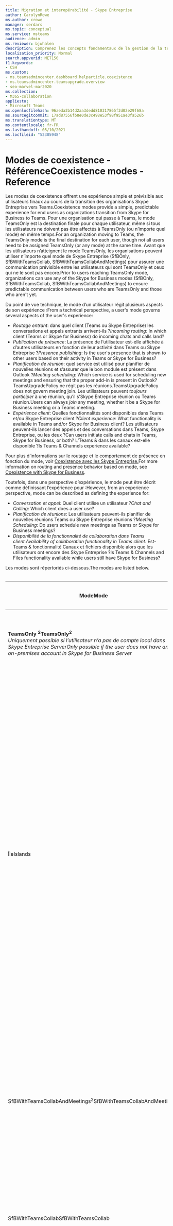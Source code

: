 ```yaml
---
title: Migration et interopérabilité - Skype Entreprise
author: CarolynRowe
ms.author: crowe
manager: serdars
ms.topic: conceptual
ms.service: msteams
audience: admin
ms.reviewer: bjwhalen
description: Comprenez les concepts fondamentaux de la gestion de la transition de votre organisation vers Teams’Skype Entreprise.
localization_priority: Normal
search.appverid: MET150
f1.keywords:
- CSH
ms.custom:
- ms.teamsadmincenter.dashboard.helparticle.coexistence
- ms.teamsadmincenter.teamsupgrade.overview
- seo-marvel-mar2020
ms.collection:
- M365-collaboration
appliesto:
- Microsoft Teams
ms.openlocfilehash: 96aeda2b14d2aa3dedd810317865f3d02e29f68a
ms.sourcegitcommit: 17ad87556fb8e0de3c498e53f98f951ae3fa526b
ms.translationtype: MT
ms.contentlocale: fr-FR
ms.lasthandoff: 05/10/2021
ms.locfileid: "52305948"
---
```

# <a name="coexistence-modes---reference"></a><span data-ttu-id="e3cf1-103">Modes de coexistence - Référence</span><span class="sxs-lookup"><span data-stu-id="e3cf1-103">Coexistence modes - Reference</span></span>

<span data-ttu-id="e3cf1-104">Les modes de coexistence offrent une expérience simple et prévisible aux utilisateurs finaux au cours de la transition des organisations Skype Entreprise vers Teams.</span><span class="sxs-lookup"><span data-stu-id="e3cf1-104">Coexistence modes provide a simple, predictable experience for end users as organizations transition from Skype for Business to Teams.</span></span> <span data-ttu-id="e3cf1-105">Pour une organisation qui passe à Teams, le mode TeamsOnly est la destination finale pour chaque utilisateur, même si tous les utilisateurs ne doivent pas être affectés à TeamsOnly (ou n’importe quel mode) en même temps.</span><span class="sxs-lookup"><span data-stu-id="e3cf1-105">For an organization moving to Teams, the TeamsOnly mode is the final destination for each user, though not all users need to be assigned TeamsOnly (or any mode) at the same time.</span></span> <span data-ttu-id="e3cf1-106">Avant que les utilisateurs n’atteignent le mode TeamsOnly, les organisations peuvent utiliser n’importe quel mode de Skype Entreprise (SfBOnly, SfBWithTeamsCollab, SfBWithTeamsCollabAndMeetings) pour assurer une communication prévisible entre les utilisateurs qui sont TeamsOnly et ceux qui ne le sont pas encore.</span><span class="sxs-lookup"><span data-stu-id="e3cf1-106">Prior to users reaching TeamsOnly mode, organizations can use any of the Skype for Business modes (SfBOnly, SfBWithTeamsCollab, SfBWithTeamsCollabAndMeetings) to ensure predictable communication between users who are TeamsOnly and those who aren't yet.</span></span>

<span data-ttu-id="e3cf1-107">Du point de vue technique, le mode d’un utilisateur régit plusieurs aspects de son expérience :</span><span class="sxs-lookup"><span data-stu-id="e3cf1-107">From a technical perspective, a user's mode governs several  aspects of the user's experience:</span></span>

- <span data-ttu-id="e3cf1-108">*Routage entrant*: dans quel client (Teams ou Skype Entreprise) les conversations et appels entrants arrivent-ils ?</span><span class="sxs-lookup"><span data-stu-id="e3cf1-108">*Incoming routing*: In which client (Teams or Skype for Business) do incoming chats and calls land?</span></span> 
- <span data-ttu-id="e3cf1-109">*Publication de présence*: La présence de l’utilisateur est-elle affichée à d’autres utilisateurs en fonction de leur activité dans Teams ou Skype Entreprise ?</span><span class="sxs-lookup"><span data-stu-id="e3cf1-109">*Presence publishing*: Is the user's presence that is shown to other users based on their activity in Teams or Skype for Business?</span></span> 
- <span data-ttu-id="e3cf1-110">*Planification de réunion*: quel service est utilisé pour planifier de nouvelles réunions et s’assurer que le bon module est présent dans Outlook ?</span><span class="sxs-lookup"><span data-stu-id="e3cf1-110">*Meeting scheduling*: Which service is used for scheduling new meetings and ensuring that the proper add-in is present in Outlook?</span></span> <span data-ttu-id="e3cf1-111">TeamsUpgradePolicy ne régit pas les réunions.</span><span class="sxs-lookup"><span data-stu-id="e3cf1-111">TeamsUpgradePolicy does not govern meeting join.</span></span> <span data-ttu-id="e3cf1-112">Les utilisateurs peuvent *toujours participer* à une réunion, qu’il s’Skype Entreprise réunion ou Teams réunion.</span><span class="sxs-lookup"><span data-stu-id="e3cf1-112">Users can always *join* any meeting, whether it be a Skype for Business meeting or a Teams meeting.</span></span>
- <span data-ttu-id="e3cf1-113">*Expérience client*: Quelles fonctionnalités sont disponibles dans Teams et/ou Skype Entreprise client ?</span><span class="sxs-lookup"><span data-stu-id="e3cf1-113">*Client experience*: What functionality is available in Teams and/or Skype for Business client?</span></span> <span data-ttu-id="e3cf1-114">Les utilisateurs peuvent-ils lancer des appels et des conversations dans Teams, Skype Entreprise, ou les deux ?</span><span class="sxs-lookup"><span data-stu-id="e3cf1-114">Can users initiate calls and chats in Teams, Skype for Business, or both?</span></span> <span data-ttu-id="e3cf1-115">L’Teams & dans les canaux est-elle disponible ?</span><span class="sxs-lookup"><span data-stu-id="e3cf1-115">Is Teams & Channels experience available?</span></span>  

<span data-ttu-id="e3cf1-116">Pour plus d’informations sur le routage et le comportement de présence en fonction du mode, voir [Coexistence avec les Skype Entreprise.](./coexistence-chat-calls-presence.md)</span><span class="sxs-lookup"><span data-stu-id="e3cf1-116">For more information on routing and presence behavior based on mode, see [Coexistence with Skype for Business](./coexistence-chat-calls-presence.md).</span></span>

<span data-ttu-id="e3cf1-117">Toutefois, dans une perspective d’expérience, le mode peut être décrit comme définissant l’expérience pour :</span><span class="sxs-lookup"><span data-stu-id="e3cf1-117">However, from an experience perspective, mode can be described as defining the experience for:</span></span>
- <span data-ttu-id="e3cf1-118">*Conversation et appel*: Quel client utilise un utilisateur ?</span><span class="sxs-lookup"><span data-stu-id="e3cf1-118">*Chat and Calling*: Which client does a user use?</span></span>
- <span data-ttu-id="e3cf1-119">*Planification de réunions*: Les utilisateurs peuvent-ils planifier de nouvelles réunions Teams ou Skype Entreprise réunions ?</span><span class="sxs-lookup"><span data-stu-id="e3cf1-119">*Meeting Scheduling*: Do users schedule new meetings as Teams or Skype for Business meetings?</span></span>
- <span data-ttu-id="e3cf1-120">*Disponibilité de la fonctionnalité de collaboration dans Teams client.*</span><span class="sxs-lookup"><span data-stu-id="e3cf1-120">*Availability of collaboration functionality in Teams client*.</span></span> <span data-ttu-id="e3cf1-121">Est-Teams & fonctionnalité Canaux et fichiers disponible alors que les utilisateurs ont encore des Skype Entreprise ?</span><span class="sxs-lookup"><span data-stu-id="e3cf1-121">Is Teams & Channels and Files functionality available while users still have Skype for Business?</span></span>

<span data-ttu-id="e3cf1-122">Les modes sont répertoriés ci-dessous.</span><span class="sxs-lookup"><span data-stu-id="e3cf1-122">The modes are listed below.</span></span>
</br>
</br>

|<span data-ttu-id="e3cf1-123">Mode</span><span class="sxs-lookup"><span data-stu-id="e3cf1-123">Mode</span></span>|<span data-ttu-id="e3cf1-124">Appels et conversation</span><span class="sxs-lookup"><span data-stu-id="e3cf1-124">Calling and Chat</span></span>|<span data-ttu-id="e3cf1-125">Planification de réunion<sup>1</sup></span><span class="sxs-lookup"><span data-stu-id="e3cf1-125">Meeting Scheduling<sup>1</sup></span></span>|<span data-ttu-id="e3cf1-126">Teams & Canaux de distribution</span><span class="sxs-lookup"><span data-stu-id="e3cf1-126">Teams & Channels</span></span>|<span data-ttu-id="e3cf1-127">Cas d’utilisation</span><span class="sxs-lookup"><span data-stu-id="e3cf1-127">Use Case</span></span>|
|---|---|---|---|---|
|<span data-ttu-id="e3cf1-128">**TeamsOnly <sup>2</sup>**</span><span class="sxs-lookup"><span data-stu-id="e3cf1-128">**TeamsOnly<sup>2</sup>**</span></span></br><span data-ttu-id="e3cf1-129">*Uniquement possible si l’utilisateur n’a pas de compte local dans Skype Entreprise Server*</span><span class="sxs-lookup"><span data-stu-id="e3cf1-129">*Only possible if the user does not have an on-premises account in Skype for Business Server*</span></span>|<span data-ttu-id="e3cf1-130">Teams</span><span class="sxs-lookup"><span data-stu-id="e3cf1-130">Teams</span></span>|<span data-ttu-id="e3cf1-131">Teams</span><span class="sxs-lookup"><span data-stu-id="e3cf1-131">Teams</span></span>|<span data-ttu-id="e3cf1-132">Oui</span><span class="sxs-lookup"><span data-stu-id="e3cf1-132">Yes</span></span>|<span data-ttu-id="e3cf1-133">État final de la mise à niveau.</span><span class="sxs-lookup"><span data-stu-id="e3cf1-133">The final state of being upgraded.</span></span> <span data-ttu-id="e3cf1-134">Également la valeur par défaut pour les nouveaux locataires.</span><span class="sxs-lookup"><span data-stu-id="e3cf1-134">Also the default for new tenants.</span></span>|
|<span data-ttu-id="e3cf1-135">Île</span><span class="sxs-lookup"><span data-stu-id="e3cf1-135">Islands</span></span>|<span data-ttu-id="e3cf1-136">L’une ou l</span><span class="sxs-lookup"><span data-stu-id="e3cf1-136">Either</span></span>|<span data-ttu-id="e3cf1-137">L’une ou l</span><span class="sxs-lookup"><span data-stu-id="e3cf1-137">Either</span></span>|<span data-ttu-id="e3cf1-138">Oui</span><span class="sxs-lookup"><span data-stu-id="e3cf1-138">Yes</span></span>|<span data-ttu-id="e3cf1-139">Configuration par défaut.</span><span class="sxs-lookup"><span data-stu-id="e3cf1-139">Default configuration.</span></span> <span data-ttu-id="e3cf1-140">Permet à un utilisateur unique d’évaluer les deux clients côte à côte.</span><span class="sxs-lookup"><span data-stu-id="e3cf1-140">Allows a single user to evaluate both clients side by side.</span></span> <span data-ttu-id="e3cf1-141">Les conversations et les appels peuvent avoir lieu dans l’un ou l’autre client, de sorte que les utilisateurs doivent toujours exécuter les deux clients.</span><span class="sxs-lookup"><span data-stu-id="e3cf1-141">Chats and calls can land in either client, so users must always run both clients.</span></span> <span data-ttu-id="e3cf1-142">Pour éviter une expérience de Skype Entreprise source de confusion ou de régression, les communications externes (fédérées), les services vocaux RSTN et les applications vocales, l’intégration Office et plusieurs autres intégrations continuent d’être gérées par Skype Entreprise.</span><span class="sxs-lookup"><span data-stu-id="e3cf1-142">To avoid a confusing or regressed Skype for Business experience, external (federated) communications, PSTN voice services and voice applications, Office integration, and several other integrations continue to be handled by Skype for Business.</span></span>|
|<span data-ttu-id="e3cf1-143">SfBWithTeamsCollabAndMeetings<sup>2</sup></span><span class="sxs-lookup"><span data-stu-id="e3cf1-143">SfBWithTeamsCollabAndMeetings<sup>2</sup></span></span>|<span data-ttu-id="e3cf1-144">Skype Entreprise</span><span class="sxs-lookup"><span data-stu-id="e3cf1-144">Skype for Business</span></span>|<span data-ttu-id="e3cf1-145">Teams</span><span class="sxs-lookup"><span data-stu-id="e3cf1-145">Teams</span></span>|<span data-ttu-id="e3cf1-146">Oui</span><span class="sxs-lookup"><span data-stu-id="e3cf1-146">Yes</span></span>|<span data-ttu-id="e3cf1-147">« Réunions en premier ».</span><span class="sxs-lookup"><span data-stu-id="e3cf1-147">"Meetings First".</span></span> <span data-ttu-id="e3cf1-148">Principalement pour les organisations locales qui peuvent tirer parti Teams fonctionnalités de réunion, si elles ne sont pas encore prêtes à passer des appels vers le cloud.</span><span class="sxs-lookup"><span data-stu-id="e3cf1-148">Primarily for on-premises organizations to benefit from Teams meeting functionality, if they are not yet ready to move calling to the cloud.</span></span>|
|<span data-ttu-id="e3cf1-149">SfBWithTeamsCollab</span><span class="sxs-lookup"><span data-stu-id="e3cf1-149">SfBWithTeamsCollab</span></span>|<span data-ttu-id="e3cf1-150">Skype Entreprise</span><span class="sxs-lookup"><span data-stu-id="e3cf1-150">Skype for Business</span></span>|<span data-ttu-id="e3cf1-151">Skype Entreprise</span><span class="sxs-lookup"><span data-stu-id="e3cf1-151">Skype for Business</span></span>|<span data-ttu-id="e3cf1-152">Oui</span><span class="sxs-lookup"><span data-stu-id="e3cf1-152">Yes</span></span>|<span data-ttu-id="e3cf1-153">Vous avez également besoin d’un autre point de départ pour des organisations complexes qui ont besoin d’un contrôle administratif plus étroit.</span><span class="sxs-lookup"><span data-stu-id="e3cf1-153">Alternate starting point for complex organizations that need tighter administrative control.</span></span>|
|<span data-ttu-id="e3cf1-154">SfBOnly</span><span class="sxs-lookup"><span data-stu-id="e3cf1-154">SfBOnly</span></span>|<span data-ttu-id="e3cf1-155">Skype Entreprise</span><span class="sxs-lookup"><span data-stu-id="e3cf1-155">Skype for Business</span></span>|<span data-ttu-id="e3cf1-156">Skype Entreprise</span><span class="sxs-lookup"><span data-stu-id="e3cf1-156">Skype for Business</span></span>|<span data-ttu-id="e3cf1-157">No<sup>3</sup></span><span class="sxs-lookup"><span data-stu-id="e3cf1-157">No<sup>3</sup></span></span>|<span data-ttu-id="e3cf1-158">Scénario spécialisé pour les organisations ayant des exigences strictes en matière de contrôle des données.</span><span class="sxs-lookup"><span data-stu-id="e3cf1-158">Specialized scenario for organizations with strict requirements around data control.</span></span> <span data-ttu-id="e3cf1-159">Teams est utilisé uniquement pour participer à des réunions programmées par d’autres personnes.</span><span class="sxs-lookup"><span data-stu-id="e3cf1-159">Teams is used only to join meetings scheduled by others.</span></span>|
||||||

</br>
</br>

<span data-ttu-id="e3cf1-160">**Remarques :**</span><span class="sxs-lookup"><span data-stu-id="e3cf1-160">**Notes:**</span></span>

<span data-ttu-id="e3cf1-161"><sup>1</sup> La possibilité de participer à une réunion existante (qu’elle soit programmée dans Teams ou dans Skype Entreprise) n’est pas régie par le mode.</span><span class="sxs-lookup"><span data-stu-id="e3cf1-161"><sup>1</sup> The ability to join an existing meeting (whether scheduled in Teams or in Skype for Business) isn't governed by mode.</span></span> <span data-ttu-id="e3cf1-162">Par défaut, les utilisateurs peuvent toujours participer à n’importe quelle réunion à qui ils ont été invités.</span><span class="sxs-lookup"><span data-stu-id="e3cf1-162">By default, users can always join any meeting they have been invited to.</span></span>

<span data-ttu-id="e3cf1-163"><sup>2</sup> Par défaut, lors de l’attribution de TeamsOnly ou SfbWithTeamsCollabAndMeetings à un utilisateur individuel, les réunions Skype Entreprise existantes prévues par cet utilisateur pour l’avenir sont converties en réunions Teams.</span><span class="sxs-lookup"><span data-stu-id="e3cf1-163"><sup>2</sup> By default, when assigning either TeamsOnly or SfbWithTeamsCollabAndMeetings to an individual user, any existing Skype for Business meetings scheduled by that user for the future are converted to Teams meetings.</span></span> <span data-ttu-id="e3cf1-164">Si vous le souhaitez, vous pouvez quitter ces réunions en Skype Entreprise en spécifiant lors de l’octroi de TeamsUpgradePolicy ou en désélectionner la case à cocher dans le portail d’administration `-MigrateMeetingsToTeams $false` Teams.</span><span class="sxs-lookup"><span data-stu-id="e3cf1-164">If desired, you can leave these meetings as Skype for Business meetings either by specifying  `-MigrateMeetingsToTeams $false` when granting TeamsUpgradePolicy, or by unselecting the checkbox in the Teams Admin portal.</span></span> <span data-ttu-id="e3cf1-165">La possibilité de convertir des réunions Skype Entreprise en Teams n’est pas disponible lorsque vous accordez TeamsUpgradePolicy au niveau du client.</span><span class="sxs-lookup"><span data-stu-id="e3cf1-165">The ability to convert meetings from Skype for Business to Teams is not available when granting TeamsUpgradePolicy on a tenant-wide basis.</span></span> 

<span data-ttu-id="e3cf1-166"><sup>3</sup> Pour l’Teams, il n’est pas possible de désactiver les fonctionnalités de Teams et de canaux, ce qui reste activé pour le moment.</span><span class="sxs-lookup"><span data-stu-id="e3cf1-166"><sup>3</sup> Currently, Teams does not have the ability to disable the Teams and Channels functionality so this remains enabled for now.</span></span>


## <a name="using-teamsupgradepolicy"></a><span data-ttu-id="e3cf1-167">Utilisation de TeamsUpgradePolicy</span><span class="sxs-lookup"><span data-stu-id="e3cf1-167">Using TeamsUpgradePolicy</span></span>

<span data-ttu-id="e3cf1-168">TeamsUpgradePolicy expose deux propriétés clés : Mode et NotifySfbUsers.</span><span class="sxs-lookup"><span data-stu-id="e3cf1-168">TeamsUpgradePolicy exposes two key properties: Mode and NotifySfbUsers.</span></span> 
</br>
</br>

|<span data-ttu-id="e3cf1-169">Paramètre</span><span class="sxs-lookup"><span data-stu-id="e3cf1-169">Parameter</span></span>|<span data-ttu-id="e3cf1-170">Type</span><span class="sxs-lookup"><span data-stu-id="e3cf1-170">Type</span></span>|<span data-ttu-id="e3cf1-171">Valeurs autorisées</span><span class="sxs-lookup"><span data-stu-id="e3cf1-171">Allowed values</span></span></br><span data-ttu-id="e3cf1-172">(par défaut en italique)</span><span class="sxs-lookup"><span data-stu-id="e3cf1-172">(default in italics)</span></span>|<span data-ttu-id="e3cf1-173">Description</span><span class="sxs-lookup"><span data-stu-id="e3cf1-173">Description</span></span>|
|---|---|---|---|
|<span data-ttu-id="e3cf1-174">Mode</span><span class="sxs-lookup"><span data-stu-id="e3cf1-174">Mode</span></span>|<span data-ttu-id="e3cf1-175">Enum</span><span class="sxs-lookup"><span data-stu-id="e3cf1-175">Enum</span></span>|<span data-ttu-id="e3cf1-176">*Île*</span><span class="sxs-lookup"><span data-stu-id="e3cf1-176">*Islands*</span></span></br><span data-ttu-id="e3cf1-177">TeamsOnly</span><span class="sxs-lookup"><span data-stu-id="e3cf1-177">TeamsOnly</span></span></br><span data-ttu-id="e3cf1-178">SfBOnly</span><span class="sxs-lookup"><span data-stu-id="e3cf1-178">SfBOnly</span></span></br><span data-ttu-id="e3cf1-179">SfBWithTeamsCollab</span><span class="sxs-lookup"><span data-stu-id="e3cf1-179">SfBWithTeamsCollab</span></span></br><span data-ttu-id="e3cf1-180">SfBWithTeamsCollabAndMeetings</span><span class="sxs-lookup"><span data-stu-id="e3cf1-180">SfBWithTeamsCollabAndMeetings</span></span>|<span data-ttu-id="e3cf1-181">Indique le mode dans qui le client doit s’exécuter.</span><span class="sxs-lookup"><span data-stu-id="e3cf1-181">Indicates the mode the client should run in.</span></span>|
|<span data-ttu-id="e3cf1-182">NotifySfbUsers</span><span class="sxs-lookup"><span data-stu-id="e3cf1-182">NotifySfbUsers</span></span>|<span data-ttu-id="e3cf1-183">Bool</span><span class="sxs-lookup"><span data-stu-id="e3cf1-183">Bool</span></span>|<span data-ttu-id="e3cf1-184">*Faux* ou vrai</span><span class="sxs-lookup"><span data-stu-id="e3cf1-184">*False* or true</span></span>|<span data-ttu-id="e3cf1-185">Indique si vous allez afficher une bannière dans le client Skype Entreprise’informer l’utilisateur que Teams sera bientôt Skype Entreprise.</span><span class="sxs-lookup"><span data-stu-id="e3cf1-185">Indicates whether to show a banner in the Skype for Business client informing the user that Teams will soon replace Skype for Business.</span></span> <span data-ttu-id="e3cf1-186">Cela ne peut pas être vrai si Mode=TeamsOnly.</span><span class="sxs-lookup"><span data-stu-id="e3cf1-186">This can't be true if Mode=TeamsOnly.</span></span>|
|||||

<span data-ttu-id="e3cf1-187">Teams fournit toutes les instances pertinentes de TeamsUpgradePolicy via des stratégies intégrées en lecture seule.</span><span class="sxs-lookup"><span data-stu-id="e3cf1-187">Teams provides all relevant instances of TeamsUpgradePolicy via built-in, read-only policies.</span></span> <span data-ttu-id="e3cf1-188">Par conséquent, seules les cmdlets Obtenir et Accorder sont disponibles.</span><span class="sxs-lookup"><span data-stu-id="e3cf1-188">Therefore, only Get and Grant cmdlets are available.</span></span> <span data-ttu-id="e3cf1-189">Les instances intégrées sont répertoriées ci-dessous.</span><span class="sxs-lookup"><span data-stu-id="e3cf1-189">The built-in instances are listed below.</span></span>
</br>
</br>

|<span data-ttu-id="e3cf1-190">Identity </span><span class="sxs-lookup"><span data-stu-id="e3cf1-190">Identity</span></span>|<span data-ttu-id="e3cf1-191">Mode</span><span class="sxs-lookup"><span data-stu-id="e3cf1-191">Mode</span></span>|<span data-ttu-id="e3cf1-192">NotifySfbUsers</span><span class="sxs-lookup"><span data-stu-id="e3cf1-192">NotifySfbUsers</span></span>|
|---|---|---|
|<span data-ttu-id="e3cf1-193">Île</span><span class="sxs-lookup"><span data-stu-id="e3cf1-193">Islands</span></span>|<span data-ttu-id="e3cf1-194">Île</span><span class="sxs-lookup"><span data-stu-id="e3cf1-194">Islands</span></span>|<span data-ttu-id="e3cf1-195">False</span><span class="sxs-lookup"><span data-stu-id="e3cf1-195">False</span></span>|
|<span data-ttu-id="e3cf1-196">IslandsWithNotify</span><span class="sxs-lookup"><span data-stu-id="e3cf1-196">IslandsWithNotify</span></span>|<span data-ttu-id="e3cf1-197">Île</span><span class="sxs-lookup"><span data-stu-id="e3cf1-197">Islands</span></span>|<span data-ttu-id="e3cf1-198">Vrai</span><span class="sxs-lookup"><span data-stu-id="e3cf1-198">True</span></span>|
|<span data-ttu-id="e3cf1-199">SfBOnly</span><span class="sxs-lookup"><span data-stu-id="e3cf1-199">SfBOnly</span></span>|<span data-ttu-id="e3cf1-200">SfBOnly</span><span class="sxs-lookup"><span data-stu-id="e3cf1-200">SfBOnly</span></span>|<span data-ttu-id="e3cf1-201">False</span><span class="sxs-lookup"><span data-stu-id="e3cf1-201">False</span></span>|
|<span data-ttu-id="e3cf1-202">SfBOnlyWithNotify</span><span class="sxs-lookup"><span data-stu-id="e3cf1-202">SfBOnlyWithNotify</span></span>|<span data-ttu-id="e3cf1-203">SfBOnly</span><span class="sxs-lookup"><span data-stu-id="e3cf1-203">SfBOnly</span></span>|<span data-ttu-id="e3cf1-204">Vrai</span><span class="sxs-lookup"><span data-stu-id="e3cf1-204">True</span></span>|
|<span data-ttu-id="e3cf1-205">SfBWithTeamsCollab</span><span class="sxs-lookup"><span data-stu-id="e3cf1-205">SfBWithTeamsCollab</span></span>|<span data-ttu-id="e3cf1-206">SfBWithTeamsCollab</span><span class="sxs-lookup"><span data-stu-id="e3cf1-206">SfBWithTeamsCollab</span></span>|<span data-ttu-id="e3cf1-207">False</span><span class="sxs-lookup"><span data-stu-id="e3cf1-207">False</span></span>|
|<span data-ttu-id="e3cf1-208">SfBWithTeamsCollabWithNotify</span><span class="sxs-lookup"><span data-stu-id="e3cf1-208">SfBWithTeamsCollabWithNotify</span></span>|<span data-ttu-id="e3cf1-209">SfBWithTeamsCollab</span><span class="sxs-lookup"><span data-stu-id="e3cf1-209">SfBWithTeamsCollab</span></span>|<span data-ttu-id="e3cf1-210">Vrai</span><span class="sxs-lookup"><span data-stu-id="e3cf1-210">True</span></span>|
|<span data-ttu-id="e3cf1-211">SfBWithTeamsCollabAndMeetings</span><span class="sxs-lookup"><span data-stu-id="e3cf1-211">SfBWithTeamsCollabAndMeetings</span></span>|<span data-ttu-id="e3cf1-212">SfBWithTeamsCollabAndMeetings</span><span class="sxs-lookup"><span data-stu-id="e3cf1-212">SfBWithTeamsCollabAndMeetings</span></span>|<span data-ttu-id="e3cf1-213">False</span><span class="sxs-lookup"><span data-stu-id="e3cf1-213">False</span></span>|
|<span data-ttu-id="e3cf1-214">SfBWithTeamsCollabAndMeetingsWithNotify</span><span class="sxs-lookup"><span data-stu-id="e3cf1-214">SfBWithTeamsCollabAndMeetingsWithNotify</span></span>|<span data-ttu-id="e3cf1-215">SfBWithTeamsCollabAndMeetings</span><span class="sxs-lookup"><span data-stu-id="e3cf1-215">SfBWithTeamsCollabAndMeetings</span></span>|<span data-ttu-id="e3cf1-216">Vrai</span><span class="sxs-lookup"><span data-stu-id="e3cf1-216">True</span></span>|
|<span data-ttu-id="e3cf1-217">UpgradeToTeams</span><span class="sxs-lookup"><span data-stu-id="e3cf1-217">UpgradeToTeams</span></span>|<span data-ttu-id="e3cf1-218">TeamsOnly</span><span class="sxs-lookup"><span data-stu-id="e3cf1-218">TeamsOnly</span></span>|<span data-ttu-id="e3cf1-219">False</span><span class="sxs-lookup"><span data-stu-id="e3cf1-219">False</span></span>|
|<span data-ttu-id="e3cf1-220">Global</span><span class="sxs-lookup"><span data-stu-id="e3cf1-220">Global</span></span></br><span data-ttu-id="e3cf1-221">*Par défaut*</span><span class="sxs-lookup"><span data-stu-id="e3cf1-221">*Default*</span></span>|<span data-ttu-id="e3cf1-222">Île</span><span class="sxs-lookup"><span data-stu-id="e3cf1-222">Islands</span></span>|<span data-ttu-id="e3cf1-223">False</span><span class="sxs-lookup"><span data-stu-id="e3cf1-223">False</span></span>|
||||

<span data-ttu-id="e3cf1-224">Ces instances de stratégie peuvent être octroyées à des utilisateurs individuels ou à l’échelle du client.</span><span class="sxs-lookup"><span data-stu-id="e3cf1-224">These policy instances can be granted either to individual users or on a tenant-wide basis.</span></span> <span data-ttu-id="e3cf1-225">Par exemple :</span><span class="sxs-lookup"><span data-stu-id="e3cf1-225">For example:</span></span>
- <span data-ttu-id="e3cf1-226">Pour mettre à niveau un utilisateur ($SipAddress) vers Teams, accordez l’instance « UpgradeToTeams » :</span><span class="sxs-lookup"><span data-stu-id="e3cf1-226">To upgrade a user ($SipAddress) to Teams, grant the "UpgradeToTeams" instance:</span></span></br>
`Grant-CsTeamsUpgradePolicy -PolicyName UpgradeToTeams -Identity $SipAddress`
- <span data-ttu-id="e3cf1-227">Pour mettre à niveau l’ensemble du client, omettez le paramètre d’identité de la commande d’octroi :</span><span class="sxs-lookup"><span data-stu-id="e3cf1-227">To upgrade the entire tenant, omit the identity parameter from the grant command:</span></span></br>
`Grant-CsTeamsUpgradePolicy -PolicyName UpgradeToTeams`

## <a name="the-teams-client-user-experience-when-using-skype-for-business-modes"></a><span data-ttu-id="e3cf1-228">Expérience utilisateur Teams client lors de l’utilisation des modes Skype Entreprise client</span><span class="sxs-lookup"><span data-stu-id="e3cf1-228">The Teams client user experience when using Skype for Business modes</span></span>

<span data-ttu-id="e3cf1-229">Lorsqu’un utilisateur est dans l’un des modes Skype Entreprise (SfBOnly, SfBWithTeamsCollab, SfBWithTeamsCollabAndMeetings), toutes les conversations et appels entrants sont acheminés vers le client Skype Entreprise de l’utilisateur.</span><span class="sxs-lookup"><span data-stu-id="e3cf1-229">When a user is in any of the Skype for Business modes (SfBOnly, SfBWithTeamsCollab, SfBWithTeamsCollabAndMeetings), all incoming chats and calls are routed to the user's Skype for Business client.</span></span> <span data-ttu-id="e3cf1-230">Pour éviter la confusion des utilisateurs finaux et garantir un routage approprié, les fonctionnalités d’appel et de conversation dans le client Teams sont automatiquement désactivées lorsqu’un utilisateur est dans l’un des modes Skype Entreprise.</span><span class="sxs-lookup"><span data-stu-id="e3cf1-230">To avoid end-user confusion and ensure proper routing, calling and chat functionality in the Teams client is automatically disabled when a user is in any of the Skype for Business modes.</span></span> <span data-ttu-id="e3cf1-231">De même, la planification de réunions dans Teams est automatiquement désactivée lorsque les utilisateurs sont dans les modes SfBOnly ou SfBWithTeamsCollab et automatiquement activés quand un utilisateur est en mode SfBWithTeamsCollabAndMeetings.</span><span class="sxs-lookup"><span data-stu-id="e3cf1-231">Similarly, meeting scheduling in Teams is automatically disabled when users are in the SfBOnly or SfBWithTeamsCollab modes, and automatically enabled when a user is in the SfBWithTeamsCollabAndMeetings mode.</span></span> <span data-ttu-id="e3cf1-232">Pour plus d’informations, voir Teams expérience client et la conformité aux [modes de coexistence.](./teams-client-experience-and-conformance-to-coexistence-modes.md)</span><span class="sxs-lookup"><span data-stu-id="e3cf1-232">For details, see [Teams client experience and conformance to coexistence modes](./teams-client-experience-and-conformance-to-coexistence-modes.md).</span></span>

> [!Note] 
> - <span data-ttu-id="e3cf1-233">Avant la livraison de l’application automatique de Teams et canaux, les modes SfbOnly et SfBWithTeamsCollab se comportent à l’identique.</span><span class="sxs-lookup"><span data-stu-id="e3cf1-233">Prior to delivery of the automatic enforcement of Teams and Channels, the SfbOnly and SfBWithTeamsCollab modes behave the same.</span></span>


## <a name="detailed-mode-descriptions"></a><span data-ttu-id="e3cf1-234">Descriptions détaillées du mode</span><span class="sxs-lookup"><span data-stu-id="e3cf1-234">Detailed mode descriptions</span></span>
</br>
</br>

|<span data-ttu-id="e3cf1-235">Mode</span><span class="sxs-lookup"><span data-stu-id="e3cf1-235">Mode</span></span>|<span data-ttu-id="e3cf1-236">Explication</span><span class="sxs-lookup"><span data-stu-id="e3cf1-236">Explanation</span></span>|
|---|---|
|<span data-ttu-id="e3cf1-237">**Île**</span><span class="sxs-lookup"><span data-stu-id="e3cf1-237">**Islands**</span></span></br><span data-ttu-id="e3cf1-238">(par défaut)</span><span class="sxs-lookup"><span data-stu-id="e3cf1-238">(default)</span></span>|<span data-ttu-id="e3cf1-239">Un utilisateur exécute les Skype Entreprise et Teams côte à côte.</span><span class="sxs-lookup"><span data-stu-id="e3cf1-239">A user runs both Skype for Business and Teams side by side.</span></span> <span data-ttu-id="e3cf1-240">Cet utilisateur :</span><span class="sxs-lookup"><span data-stu-id="e3cf1-240">This user:</span></span></br><ul><li><span data-ttu-id="e3cf1-241">Peut démarrer des conversations et des appels VoIP Skype Entreprise ou Teams client.</span><span class="sxs-lookup"><span data-stu-id="e3cf1-241">Can initiate chats and VoIP calls in either Skype for Business or Teams client.</span></span> <span data-ttu-id="e3cf1-242">Remarque : les utilisateurs Skype Entreprise domicile sur site ne peuvent pas démarrer d’une Teams pour atteindre un autre utilisateur Skype Entreprise, quel que soit le mode du destinataire.</span><span class="sxs-lookup"><span data-stu-id="e3cf1-242">Note: Users with Skype for Business homed on-premises cannot initiate from Teams to reach another Skype for Business user, regardless of the recipient's mode.</span></span><li><span data-ttu-id="e3cf1-243">Reçoit les conversations & appels VoIP initiés dans Skype Entreprise par un autre utilisateur de son client Skype Entreprise messagerie.</span><span class="sxs-lookup"><span data-stu-id="e3cf1-243">Receives chats & VoIP calls initiated in Skype for Business by another user in their Skype for Business client.</span></span><li><span data-ttu-id="e3cf1-244">Reçoit des conversations & appels VoIP initiés dans Teams par un autre utilisateur de son client Teams s’il se passe dans *le même client.*</span><span class="sxs-lookup"><span data-stu-id="e3cf1-244">Receives chats & VoIP calls initiated in Teams by another user in their Teams client if they are in the *same tenant*.</span></span><li><span data-ttu-id="e3cf1-245">Reçoit des conversations & appels VoIP initiés dans Teams par un autre utilisateur de son client Skype Entreprise s’il se passe dans un *client fédéré.*</span><span class="sxs-lookup"><span data-stu-id="e3cf1-245">Receives chats & VoIP calls initiated in Teams by another user in their Skype for Business client if they are in a  *federated tenant*.</span></span> <li><span data-ttu-id="e3cf1-246">Insère des fonctionnalités PSTN comme indiqué ci-dessous :</span><span class="sxs-lookup"><span data-stu-id="e3cf1-246">Has PSTN functionality as noted below:</span></span><ul><li><span data-ttu-id="e3cf1-247">Lorsque l’utilisateur est re domicile Skype Entreprise sur site et a des Voix Entreprise, les appels PSTN sont toujours initiés et reçus dans Skype Entreprise.</span><span class="sxs-lookup"><span data-stu-id="e3cf1-247">When the user is homed in Skype for Business on-premises and has Enterprise Voice, PSTN calls are always initiated and received in Skype for Business.</span></span><li><span data-ttu-id="e3cf1-248">Quand l’utilisateur est homed on Skype Entreprise Online et dispose d’Téléphone Microsoft System, l’utilisateur passe et reçoit toujours des appels PSTN dans Skype Entreprise :</span><span class="sxs-lookup"><span data-stu-id="e3cf1-248">When the user is homed on Skype for Business Online and has Microsoft Phone System, the user always initiates and receives PSTN calls in Skype for Business:</span></span><ul><li><span data-ttu-id="e3cf1-249">Cela se produit si l’utilisateur dispose d’un plan d’appel Microsoft ou se connecte au réseau PSTN via Skype Entreprise Cloud Connector Edition ou un déploiement local de Skype Entreprise Server (voix hybride).</span><span class="sxs-lookup"><span data-stu-id="e3cf1-249">This happens whether the user has a Microsoft Calling Plan, or connects to the PSTN network through either Skype for Business Cloud Connector Edition or an on-premises deployment of Skype for Business Server (hybrid voice).</span></span><li><span data-ttu-id="e3cf1-250">**Remarque : le Système téléphonique routage direct n’est pas pris en charge en mode Îles.**</span><span class="sxs-lookup"><span data-stu-id="e3cf1-250">**Note: Phone System Direct Routing is not supported in Islands mode.**</span></span></ul></ul><li><span data-ttu-id="e3cf1-251">Reçoit des files d’attente d’appels Microsoft et des appels de attendant automatique Skype Entreprise :</span><span class="sxs-lookup"><span data-stu-id="e3cf1-251">Receives Microsoft Call Queues and Auto-Attendant calls in Skype for Business:</span></span><ul><li><span data-ttu-id="e3cf1-252">Téléphone numéros affectés aux files d’attente et aux **attendants** automatiques ne peuvent pas être Système téléphonique des numéros de routage direct en mode Îles.</span><span class="sxs-lookup"><span data-stu-id="e3cf1-252">Phone numbers assigned to Call Queues and Auto-Attendants **cannot** be Phone System Direct Routing numbers in Islands mode.</span></span></ul></ul><li><span data-ttu-id="e3cf1-253">Peut planifier des réunions dans Teams ou Skype Entreprise (et voient les deux plug-ins par défaut).</span><span class="sxs-lookup"><span data-stu-id="e3cf1-253">Can schedule meetings in Teams or Skype for Business (and will see both plug-ins by default).</span></span><li><span data-ttu-id="e3cf1-254">Peut participer à n’importe quelle Skype Entreprise ou Teams réunion ; la réunion s’ouvre dans le client respectif.</span><span class="sxs-lookup"><span data-stu-id="e3cf1-254">Can join any Skype for Business or Teams meeting; the meeting will open in the respective client.</span></span></ul>|
|<span data-ttu-id="e3cf1-255">**SfBOnly**</span><span class="sxs-lookup"><span data-stu-id="e3cf1-255">**SfBOnly**</span></span>|<span data-ttu-id="e3cf1-256">Un utilisateur exécute uniquement Skype Entreprise.</span><span class="sxs-lookup"><span data-stu-id="e3cf1-256">A user runs only Skype for Business.</span></span> <span data-ttu-id="e3cf1-257">Cet utilisateur :</span><span class="sxs-lookup"><span data-stu-id="e3cf1-257">This user:</span></span></br><ul><li><span data-ttu-id="e3cf1-258">Peut démarrer des conversations et des appels à partir Skype Entreprise uniquement.</span><span class="sxs-lookup"><span data-stu-id="e3cf1-258">Can initiate chats and calls from Skype for Business only.</span></span><li><span data-ttu-id="e3cf1-259">Reçoit une conversation ou un appel dans son client Skype Entreprise, quelle que soit l’endroit où elle est lancée, sauf si le initiateur est un utilisateur Teams qui Skype Entreprise domicile sur site. *<li> Ne peut planifier Skype Entreprise que d’autres réunions, </br> \** mais peut Skype Entreprise ou Teams réunions. L’utilisation du mode Îles avec des utilisateurs locaux n’est pas recommandée en combinaison avec d’autres utilisateurs en mode SfBOnly.</span><span class="sxs-lookup"><span data-stu-id="e3cf1-259">Receives any chat/call in their Skype for Business client, regardless of where initiated, unless the initiator is a Teams user with Skype for Business homed on-premises.*<li>Can schedule only Skype for Business meetings, but can join Skype for Business or Teams meetings.</br>\** Using Islands mode with on-premises users is not recommended in combination with other users in SfBOnly mode.</span></span> <span data-ttu-id="e3cf1-260">Si un utilisateur Teams Skype Entreprise douzième sur site passe un appel ou une conversation avec un utilisateur SfBOnly, l’utilisateur SfBOnly n’est pas accessible et reçoit une conversation ou un e-mail d’appel manqué.\*</span><span class="sxs-lookup"><span data-stu-id="e3cf1-260">If a Teams user with Skype for Business homed on-premises initiates a call or chat to an SfBOnly user, the SfBOnly user is not reachable and receives a missed chat or call email.\*</span></span>|
|<span data-ttu-id="e3cf1-261">**SfBWithTeamsCollab**</span><span class="sxs-lookup"><span data-stu-id="e3cf1-261">**SfBWithTeamsCollab**</span></span>|<span data-ttu-id="e3cf1-262">Un utilisateur exécute les Skype Entreprise et Teams côte à côte.</span><span class="sxs-lookup"><span data-stu-id="e3cf1-262">A user runs both Skype for Business and Teams side by side.</span></span> <span data-ttu-id="e3cf1-263">Cet utilisateur :</span><span class="sxs-lookup"><span data-stu-id="e3cf1-263">This user:</span></span></br><ul><li><span data-ttu-id="e3cf1-264">Possède les fonctionnalités d’un utilisateur en mode SfBOnly.</span><span class="sxs-lookup"><span data-stu-id="e3cf1-264">Has the functionality of a user in SfBOnly mode.</span></span><li><span data-ttu-id="e3cf1-265">Est Teams uniquement pour la collaboration de groupe (canaux) ; les appels et la planification de réunions sont désactivés.</span><span class="sxs-lookup"><span data-stu-id="e3cf1-265">Has Teams enabled only for group collaboration (Channels); chat/calling/meeting scheduling are disabled.</span></span></ul>|
|<span data-ttu-id="e3cf1-266">**SfBWithTeamsCollab </br> AndMeetings**</span><span class="sxs-lookup"><span data-stu-id="e3cf1-266">**SfBWithTeamsCollab</br>AndMeetings**</span></span>|<span data-ttu-id="e3cf1-267">Un utilisateur exécute les Skype Entreprise et Teams côte à côte.</span><span class="sxs-lookup"><span data-stu-id="e3cf1-267">A user runs both Skype for Business and Teams side by side.</span></span> <span data-ttu-id="e3cf1-268">Cet utilisateur :</span><span class="sxs-lookup"><span data-stu-id="e3cf1-268">This user:</span></span><ul><li><span data-ttu-id="e3cf1-269">Initie les fonctionnalités de conversation et d’appel de l’utilisateur en mode SfBOnly.</span><span class="sxs-lookup"><span data-stu-id="e3cf1-269">Has the chat and calling functionality of user in SfBOnly mode.</span></span><li><span data-ttu-id="e3cf1-270">A Teams pour la collaboration de groupe (canaux - inclut les conversations de canal) ; les appels sont désactivés.</span><span class="sxs-lookup"><span data-stu-id="e3cf1-270">Has Teams enabled for group collaboration (channels - includes channel conversations); chat and calling are disabled.</span></span><li><span data-ttu-id="e3cf1-271">Ne peut planifier Teams que d’autres réunions, mais peut Skype Entreprise ou Teams réunions.</span><span class="sxs-lookup"><span data-stu-id="e3cf1-271">Can schedule only Teams meetings, but can join Skype for Business or Teams meetings.</span></span></ul>|
|<span data-ttu-id="e3cf1-272">**TeamsOnly**</span><span class="sxs-lookup"><span data-stu-id="e3cf1-272">**TeamsOnly**</span></span></br><span data-ttu-id="e3cf1-273">(nécessite la page d’accueil SfB Online)</span><span class="sxs-lookup"><span data-stu-id="e3cf1-273">(requires SfB Online home)</span></span>|<span data-ttu-id="e3cf1-274">Un utilisateur exécute uniquement Teams.</span><span class="sxs-lookup"><span data-stu-id="e3cf1-274">A user runs only Teams.</span></span> <span data-ttu-id="e3cf1-275">Cet utilisateur :</span><span class="sxs-lookup"><span data-stu-id="e3cf1-275">This user:</span></span><ul><li><span data-ttu-id="e3cf1-276">Reçoit toutes les conversations et appels dans leur client Teams, quel que soit l’endroit où ils ont été initiés.</span><span class="sxs-lookup"><span data-stu-id="e3cf1-276">Receives any chats and calls in their Teams client, regardless of where initiated.</span></span><li><span data-ttu-id="e3cf1-277">Peut démarrer des conversations et des appels à partir Teams uniquement.</span><span class="sxs-lookup"><span data-stu-id="e3cf1-277">Can initiate chats and calls from Teams only.</span></span><li><span data-ttu-id="e3cf1-278">Ne peut planifier des réunions que Teams, mais peut participer Skype Entreprise ou Teams réunions.</span><span class="sxs-lookup"><span data-stu-id="e3cf1-278">Can schedule meetings in Teams only, but can join Skype for Business or Teams meetings.</span></span><li><span data-ttu-id="e3cf1-279">Peut continuer à utiliser Skype Entreprise téléphones IP.</span><span class="sxs-lookup"><span data-stu-id="e3cf1-279">Can continue to use Skype for Business IP phones.</span></span><br><br><span data-ttu-id="e3cf1-280">*L’utilisation du mode TeamsOnly en combinaison avec d’autres utilisateurs en mode Îles n’est pas recommandée tant que l’adoption Teams est saturée ; autrement dit, tous les utilisateurs du mode Îles utilisent et surveillent activement Teams et Skype Entreprise clients. Si un utilisateur de TeamsOnly entame un appel ou une conversation avec un utilisateur des îles, cet appel ou cette conversation se place dans le client de messagerie Teams de l’utilisateur des îles. si l’utilisateur des îles n’utilise pas ou ne surveille pas Teams, il apparaît hors connexion et n’est pas accessible par l’utilisateur TeamsOnly.*</span><span class="sxs-lookup"><span data-stu-id="e3cf1-280">*Using TeamsOnly mode in combination with other users in Islands mode is not recommended until Teams adoption is saturated; that is, all Islands mode users actively use and monitor both the Teams and Skype for Business clients. If a TeamsOnly user initiates a call or chat to an Islands user, that call or chat will land in the Islands user's Teams client; if the Islands user does not use or monitor Teams, that user will appear offline and will not be reachable by the TeamsOnly user.*</span></span></ul> |
|||




## <a name="related-topics"></a><span data-ttu-id="e3cf1-281">Rubriques connexes</span><span class="sxs-lookup"><span data-stu-id="e3cf1-281">Related topics</span></span>

[<span data-ttu-id="e3cf1-282">Coexistence avec Skype Entreprise</span><span class="sxs-lookup"><span data-stu-id="e3cf1-282">Coexistence with Skype for Business</span></span>](./coexistence-chat-calls-presence.md)

[<span data-ttu-id="e3cf1-283">Expérience client Teams et conformité aux modes coexistence</span><span class="sxs-lookup"><span data-stu-id="e3cf1-283">Teams client experience and conformance to coexistence modes</span></span>](./teams-client-experience-and-conformance-to-coexistence-modes.md)

[<span data-ttu-id="e3cf1-284">Get-CsTeamsUpgradePolicy</span><span class="sxs-lookup"><span data-stu-id="e3cf1-284">Get-CsTeamsUpgradePolicy</span></span>](/powershell/module/skype/get-csteamsupgradepolicy?view=skype-ps)

[<span data-ttu-id="e3cf1-285">Grant-CsTeamsUpgradePolicy</span><span class="sxs-lookup"><span data-stu-id="e3cf1-285">Grant-CsTeamsUpgradePolicy</span></span>](/powershell/module/skype/grant-csteamsupgradepolicy?view=skype-ps)

[<span data-ttu-id="e3cf1-286">Get-CsTeamsUpgradeConfiguration</span><span class="sxs-lookup"><span data-stu-id="e3cf1-286">Get-CsTeamsUpgradeConfiguration</span></span>](/powershell/module/skype/get-csteamsupgradeconfiguration?view=skype-ps)

[<span data-ttu-id="e3cf1-287">Set-CsTeamsUpgradeConfiguration</span><span class="sxs-lookup"><span data-stu-id="e3cf1-287">Set-CsTeamsUpgradeConfiguration</span></span>](/powershell/module/skype/set-csteamsupgradeconfiguration?view=skype-ps)

[<span data-ttu-id="e3cf1-288">Utilisation du service Meeting Migration Service (MMS)</span><span class="sxs-lookup"><span data-stu-id="e3cf1-288">Using the Meeting Migration Service (MMS)</span></span>](/skypeforbusiness/audio-conferencing-in-office-365/setting-up-the-meeting-migration-service-mms)
